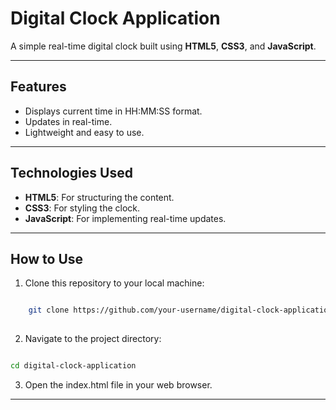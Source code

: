 # Digital Clock Application

A simple real-time digital clock built using **HTML5**, **CSS3**, and **JavaScript**.

---

## Features

- Displays current time in HH:MM:SS format.
- Updates in real-time.
- Lightweight and easy to use.

---

## Technologies Used

- **HTML5**: For structuring the content.
- **CSS3**: For styling the clock.
- **JavaScript**: For implementing real-time updates.

---

## How to Use

1. Clone this repository to your local machine:

```bash

    git clone https://github.com/your-username/digital-clock-application.git
  
```

2. Navigate to the project directory:

```bash

cd digital-clock-application

```

3. Open the index.html file in your web browser.

---
